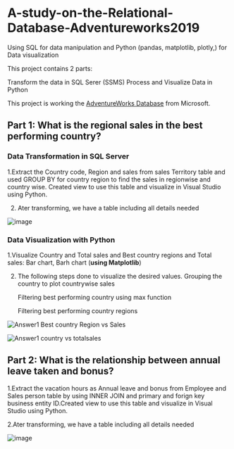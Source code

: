 # A-study-on-the-Relational-Database-Adventureworks2019
Using SQL for data manipulation and Python (pandas, matplotlib, plotly,) for Data visualization

This project contains 2 parts:

Transform the data in SQL Serer (SSMS)
Process and Visualize Data in Python

This project is working the [AdventureWorks Database](https://docs.microsoft.com/en-us/sql/samples/adventureworks-install-configure?view=sql-server-ver16&tabs=ssms) from Microsoft. 

## Part 1: What is the regional sales in the best performing country?

### Data Transformation in SQL Server
1.Extract the Country code, Region and sales from sales Territory table and used GROUP BY for country region to find the sales in regionwise and country wise. Created view to use this table and visualize in Visual Studio using Python.

 2. Ater transforming, we have a table including all details needed

![image](https://user-images.githubusercontent.com/108286429/186141846-fb18676b-18a0-4b6d-be1f-2be0489ebdc9.png)

### Data Visualization with Python 

1.Visualize Country and Total sales and Best country regions and Total sales: Bar chart, Barh chart (**using Matplotlib**) 

2. The following steps done to visualize the desired values.
   Grouping the country to plot countrywise sales 
   
   Filtering best performing country using max function
   
   Filtering best performing country regions
   
 ![Answer1 Best country Region vs Sales](https://user-images.githubusercontent.com/108286429/186143835-ed7483ad-f67d-4e53-a54c-cd449e48e5c4.png)
 
 ![Answer1 country vs totalsales](https://user-images.githubusercontent.com/108286429/186143881-644d53fa-8347-4b3e-a6b3-eb5343101b68.png)
 
 ## Part 2: What is the relationship between annual leave taken and bonus?
 1.Extract the vacation hours as Annual leave and bonus from Employee and Sales person table by using INNER JOIN and primary and forign key business entity ID.Created    view to use this table and visualize in Visual Studio using Python.
 
 2.Ater transforming, we have a table including all details needed
 
 ![image](https://user-images.githubusercontent.com/108286429/186156715-7d59e524-4593-4cd4-88f8-956eaf8c3fcf.png)

 


